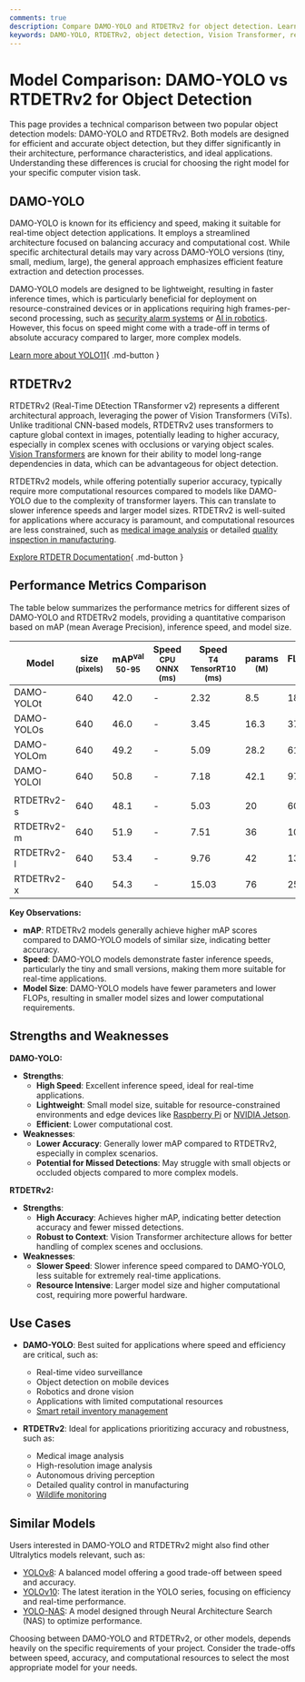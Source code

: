 ```yaml
---
comments: true
description: Compare DAMO-YOLO and RTDETRv2 for object detection. Learn about their performance, strengths, weaknesses, and best use cases for your vision tasks.
keywords: DAMO-YOLO, RTDETRv2, object detection, Vision Transformer, real-time detection, YOLO models, computer vision, model comparison, machine learning
---
```


# Model Comparison: DAMO-YOLO vs RTDETRv2 for Object Detection

<script async src="https://cdn.jsdelivr.net/npm/chart.js@3.9.1/dist/chart.min.js"></script>
<script defer src="../../javascript/benchmark.js"></script>

<canvas id="modelComparisonChart" width="1024" height="400" active-models='["DAMO-YOLO", "RTDETRv2"]'></canvas>

This page provides a technical comparison between two popular object detection models: DAMO-YOLO and RTDETRv2. Both models are designed for efficient and accurate object detection, but they differ significantly in their architecture, performance characteristics, and ideal applications. Understanding these differences is crucial for choosing the right model for your specific computer vision task.

## DAMO-YOLO

DAMO-YOLO is known for its efficiency and speed, making it suitable for real-time object detection applications. It employs a streamlined architecture focused on balancing accuracy and computational cost. While specific architectural details may vary across DAMO-YOLO versions (tiny, small, medium, large), the general approach emphasizes efficient feature extraction and detection processes.

DAMO-YOLO models are designed to be lightweight, resulting in faster inference times, which is particularly beneficial for deployment on resource-constrained devices or in applications requiring high frames-per-second processing, such as [security alarm systems](https://docs.ultralytics.com/guides/security-alarm-system/) or [AI in robotics](https://www.ultralytics.com/glossary/robotics). However, this focus on speed might come with a trade-off in terms of absolute accuracy compared to larger, more complex models.

[Learn more about YOLO11](https://docs.ultralytics.com/models/yolo11/){ .md-button }

## RTDETRv2

RTDETRv2 (Real-Time DEtection TRansformer v2) represents a different architectural approach, leveraging the power of Vision Transformers (ViTs). Unlike traditional CNN-based models, RTDETRv2 uses transformers to capture global context in images, potentially leading to higher accuracy, especially in complex scenes with occlusions or varying object scales. [Vision Transformers](https://www.ultralytics.com/glossary/vision-transformer-vit) are known for their ability to model long-range dependencies in data, which can be advantageous for object detection.

RTDETRv2 models, while offering potentially superior accuracy, typically require more computational resources compared to models like DAMO-YOLO due to the complexity of transformer layers. This can translate to slower inference speeds and larger model sizes. RTDETRv2 is well-suited for applications where accuracy is paramount, and computational resources are less constrained, such as [medical image analysis](https://www.ultralytics.com/glossary/medical-image-analysis) or detailed [quality inspection in manufacturing](https://www.ultralytics.com/blog/quality-inspection-in-manufacturing-traditional-vs-deep-learning-methods).

[Explore RTDETR Documentation](https://docs.ultralytics.com/models/rtdetr/){ .md-button }

## Performance Metrics Comparison

The table below summarizes the performance metrics for different sizes of DAMO-YOLO and RTDETRv2 models, providing a quantitative comparison based on mAP (mean Average Precision), inference speed, and model size.

| Model      | size<br><sup>(pixels) | mAP<sup>val<br>50-95 | Speed<br><sup>CPU ONNX<br>(ms) | Speed<br><sup>T4 TensorRT10<br>(ms) | params<br><sup>(M) | FLOPs<br><sup>(B) |
| ---------- | --------------------- | -------------------- | ------------------------------ | ----------------------------------- | ------------------ | ----------------- |
| DAMO-YOLOt | 640                   | 42.0                 | -                              | 2.32                                | 8.5                | 18.1              |
| DAMO-YOLOs | 640                   | 46.0                 | -                              | 3.45                                | 16.3               | 37.8              |
| DAMO-YOLOm | 640                   | 49.2                 | -                              | 5.09                                | 28.2               | 61.8              |
| DAMO-YOLOl | 640                   | 50.8                 | -                              | 7.18                                | 42.1               | 97.3              |
|            |                       |                      |                                |                                     |                    |                   |
| RTDETRv2-s | 640                   | 48.1                 | -                              | 5.03                                | 20                 | 60                |
| RTDETRv2-m | 640                   | 51.9                 | -                              | 7.51                                | 36                 | 100               |
| RTDETRv2-l | 640                   | 53.4                 | -                              | 9.76                                | 42                 | 136               |
| RTDETRv2-x | 640                   | 54.3                 | -                              | 15.03                               | 76                 | 259               |

**Key Observations:**

- **mAP**: RTDETRv2 models generally achieve higher mAP scores compared to DAMO-YOLO models of similar size, indicating better accuracy.
- **Speed**: DAMO-YOLO models demonstrate faster inference speeds, particularly the tiny and small versions, making them more suitable for real-time applications.
- **Model Size**: DAMO-YOLO models have fewer parameters and lower FLOPs, resulting in smaller model sizes and lower computational requirements.

## Strengths and Weaknesses

**DAMO-YOLO:**

- **Strengths**:
    - **High Speed**: Excellent inference speed, ideal for real-time applications.
    - **Lightweight**: Small model size, suitable for resource-constrained environments and edge devices like [Raspberry Pi](https://docs.ultralytics.com/guides/raspberry-pi/) or [NVIDIA Jetson](https://docs.ultralytics.com/guides/nvidia-jetson/).
    - **Efficient**: Lower computational cost.
- **Weaknesses**:
    - **Lower Accuracy**: Generally lower mAP compared to RTDETRv2, especially in complex scenarios.
    - **Potential for Missed Detections**: May struggle with small objects or occluded objects compared to more complex models.

**RTDETRv2:**

- **Strengths**:
    - **High Accuracy**: Achieves higher mAP, indicating better detection accuracy and fewer missed detections.
    - **Robust to Context**: Vision Transformer architecture allows for better handling of complex scenes and occlusions.
- **Weaknesses**:
    - **Slower Speed**: Slower inference speed compared to DAMO-YOLO, less suitable for extremely real-time applications.
    - **Resource Intensive**: Larger model size and higher computational cost, requiring more powerful hardware.

## Use Cases

- **DAMO-YOLO**: Best suited for applications where speed and efficiency are critical, such as:

    - Real-time video surveillance
    - Object detection on mobile devices
    - Robotics and drone vision
    - Applications with limited computational resources
    - [Smart retail inventory management](https://www.ultralytics.com/blog/ai-for-smarter-retail-inventory-management)

- **RTDETRv2**: Ideal for applications prioritizing accuracy and robustness, such as:
    - Medical image analysis
    - High-resolution image analysis
    - Autonomous driving perception
    - Detailed quality control in manufacturing
    - [Wildlife monitoring](https://www.ultralytics.com/blog/yolovme-colony-counting-smear-evaluation-and-wildlife-detection)

## Similar Models

Users interested in DAMO-YOLO and RTDETRv2 might also find other Ultralytics models relevant, such as:

- [YOLOv8](https://docs.ultralytics.com/models/yolov8/): A balanced model offering a good trade-off between speed and accuracy.
- [YOLOv10](https://docs.ultralytics.com/models/yolov10/): The latest iteration in the YOLO series, focusing on efficiency and real-time performance.
- [YOLO-NAS](https://docs.ultralytics.com/models/yolo-nas/): A model designed through Neural Architecture Search (NAS) to optimize performance.

Choosing between DAMO-YOLO and RTDETRv2, or other models, depends heavily on the specific requirements of your project. Consider the trade-offs between speed, accuracy, and computational resources to select the most appropriate model for your needs.